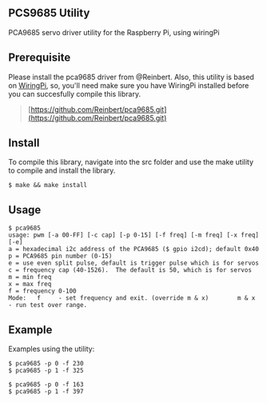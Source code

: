 PCS9685 Utility
---------------
PCA9685 servo driver utility for the Raspberry Pi, using wiringPi

## Prerequisite
Please install the pca9685 driver from @Reinbert.  Also, this utility is based on [WiringPi](http://wiringpi.com/), so, you'll need make sure you have WiringPi installed before you can succesfully compile this library.  

> [https://github.com/Reinbert/pca9685.git](https://github.com/Reinbert/pca9685.git)


## Install
To compile this library, navigate into the src folder and use the make utility to compile 
and install the library.

    $ make && make install

## Usage

    $ pca9685
    usage: pwm [-a 00-FF] [-c cap] [-p 0-15] [-f freq] [-m freq] [-x freq] [-e]
    a = hexadecimal i2c address of the PCA9685 ($ gpio i2cd); default 0x40
    p = PCA9685 pin number (0-15)
    e = use even split pulse, default is trigger pulse which is for servos
    c = frequency cap (40-1526).  The default is 50, which is for servos
    m = min freq
    x = max freq
    f = frequency 0-100
    Mode:   f     - set frequency and exit. (override m & x)        m & x - run test over range.


## Example
Examples using the utility:

    $ pca9685 -p 0 -f 230
    $ pca9685 -p 1 -f 325

    $ pca9685 -p 0 -f 163
    $ pca9685 -p 1 -f 397
